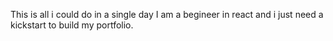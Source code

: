 This is all i could do in a single day 
I am a begineer in react   and i just need a kickstart to build my portfolio.
